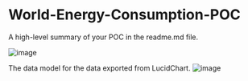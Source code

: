 # World-Energy-Consumption-POC

A high-level summary of your POC in the readme.md file.


![image](https://user-images.githubusercontent.com/99834112/154721004-a49df881-8760-451c-bcc6-615121cb569d.png)




The data model for the data exported from LucidChart.
![image](https://user-images.githubusercontent.com/99834112/154578787-dc0cb285-f04b-491b-a628-1d87ec0a1762.png)


